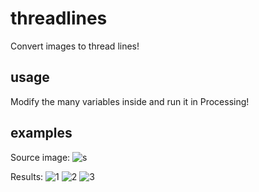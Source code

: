 # threadlines
Convert images to thread lines!

## usage
Modify the many variables inside and run it in Processing!

## examples
Source image:
![s](https://i.imgur.com/78KNk4B.png)

Results:
![1](https://i.imgur.com/9jnPY8n.png)
![2](https://i.imgur.com/8IfyBT2.png)
![3](https://i.imgur.com/B5FbdHg.png)
